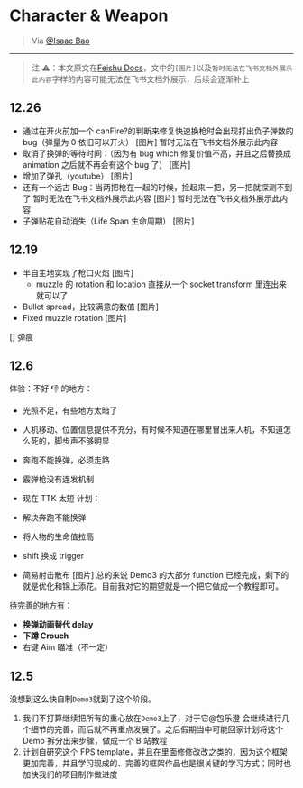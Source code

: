 # Character & Weapon

> Via [@Isaac Bao](https://ganzhe.site)

---

> 注 ⚠️：本文原文在[Feishu Docs](https://m0dorknyq14.feishu.cn/docx/CZlFdMmrUoY3QFx8XVZcaStenBe?from=from_copylink)，文中的`[图片]`以及`暂时无法在飞书文档外展示此内容`字样的内容可能无法在飞书文档外展示，后续会逐渐补上

## 12.26

- 通过在开火前加一个 canFire?的判断来修复快速换枪时会出现打出负子弹数的 bug（弹量为 0 依旧可以开火）
  [图片]
  暂时无法在飞书文档外展示此内容
- 取消了换弹的等待时间：（因为有 bug which 修复价值不高，并且之后替换成 animation 之后就不再会有这个 bug 了）
  [图片]
- 增加了弹孔（youtube）
  [图片]
- 还有一个远古 Bug：当两把枪在一起的时候，捡起来一把，另一把就探测不到了
  暂时无法在飞书文档外展示此内容
  [图片]
  暂时无法在飞书文档外展示此内容
- 子弹贴花自动消失（Life Span 生命周期）
  [图片]

## 12.19

- 半自主地实现了枪口火焰
  [图片]
  - muzzle 的 rotation 和 location 直接从一个 socket transform 里连出来就可以了
- Bullet spread，比较满意的数值
  [图片]
- Fixed muzzle rotation
  [图片]

[] 弹痕

## 12.6

体验：不好 👎 的地方：

- 光照不足，有些地方太暗了
- 人机移动、位置信息提供不充分，有时候不知道在哪里冒出来人机，不知道怎么死的，脚步声不够明显
- 奔跑不能换弹，必须走路
- 霰弹枪没有连发机制
- 现在 TTK 太短
  计划：
- 解决奔跑不能换弹
- 将人物的生命值拉高
- shift 换成 trigger

- 简易射击散布
  [图片]
  总的来说 Demo3 的大部分 function 已经完成，剩下的就是优化和锦上添花。目前我对它的期望就是一个把它做成一个教程即可。

[待完善的地方有](https://m0dorknyq14.feishu.cn/sync/YhV1dLxBasBxBsbWHhfcMhbMnv4)：

- **换弹动画替代 delay**
- **下蹲 Crouch**
- 右键 Aim 瞄准（不一定）

## 12.5

没想到这么快自制`Demo3`就到了这个阶段。

1. 我们不打算继续把所有的重心放在`Demo3`上了，对于它@包乐澄 会继续进行几个细节的完善，而后就不再重点发展了。之后假期当中可能回家计划将这个 Demo 拆分出来步骤，做成一个 B 站教程
2. 计划自研究这个 FPS template，并且在里面修修改改之类的，因为这个框架更加完善，并且学习现成的、完善的框架作品也是很关键的学习方式；同时也加快我们的项目制作做进度

